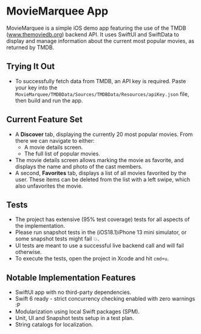 # MovieMarquee App

MovieMarquee is a simple iOS demo app featuring the use of the TMDB (www.themoviedb.org) backend API.
It uses SwiftUI and SwiftData to display and manage information about the current most popular movies, as returned by TMDB.

## Trying It Out

- To successfully fetch data from TMDB, an API key is required.
  Paste your key into the `MovieMarquee/TMDBData/Sources/TMDBData/Resources/apiKey.json` file, then build and run the app.

## Current Feature Set

- A **Discover** tab, displaying the currently 20 most popular movies. From there we can navigate to either:
    - A movie details screen.
    - The full list of popular movies.
- The movie details screen allows marking the movie as favorite, and displays the name and photo of the cast members.
- A second, **Favorites** tab, displays a list of all movies favorited by the user. These items can be deleted from the list with a left swipe, which also unfavorites the movie.

## Tests

- The project has extensive (95% test coverage) tests for all aspects of the implementation.
- Please run snapshot tests in the (iOS18.1)iPhone 13 mini simulator, or some snapshot tests might fail 💥.
- UI tests are meant to use a successful live backend call and will fail otherwise. 
- To execute the tests, open the project in Xcode and hit `cmd+u`.

## Notable Implementation Features

- SwiftUI app with no third-party dependencies.
- Swift 6 ready - strict concurrency checking enabled with zero warnings :P
- Modularization using local Swift packages (SPM).
- Unit, UI and Snapshot tests setup in a test plan.
- String catalogs for localization.
